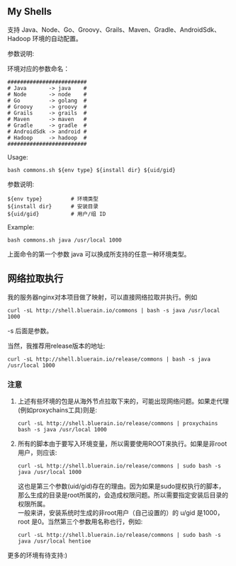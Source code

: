 ## My Shells
支持 Java、Node、Go、Groovy、Grails、Maven、Gradle、AndroidSdk、Hadoop 环境的自动配置。

参数说明:   


环境对应的参数命名：
````
#########################
# Java       -> java    #
# Node       -> node    #
# Go         -> golang  #
# Groovy     -> groovy  #
# Grails     -> grails  #
# Maven      -> maven   #
# Gradle     -> gradle  #
# AndroidSdk -> android #
# Hadoop     -> hadoop  #
#########################
````
Usage:
````
bash commons.sh ${env type} ${install dir} ${uid/gid}
````
参数说明:
````
${env type}         # 环境类型
${install dir}      # 安装目录
${uid/gid}          # 用户/组 ID
````
Example:
````
bash commons.sh java /usr/local 1000
````
上面命令的第一个参数 java 可以换成所支持的任意一种环境类型。

## 网络拉取执行
我的服务器nginx对本项目做了映射，可以直接网络拉取并执行。例如
````
curl -sL http://shell.bluerain.io/commons | bash -s java /usr/local 1000
````
-s 后面是参数。

当然，我推荐用release版本的地址:
````
curl -sL http://shell.bluerain.io/release/commons | bash -s java /usr/local 1000
````

### 注意
1. 上述有些环境的包是从海外节点拉取下来的，可能出现网络问题。如果走代理(例如proxychains工具)则是:
    ````
    curl -sL http://shell.bluerain.io/release/commons | proxychains bash -s java /usr/local 1000
    ````
2. 所有的脚本由于要写入环境变量，所以需要使用ROOT来执行。如果是非root用户，则应该:
    ````
    curl -sL http://shell.bluerain.io/release/commons | sudo bash -s java /usr/local 1000
    ````
    这也是第三个参数(uid/gid)存在的理由。因为如果是sudo提权执行的脚本，那么生成的目录是root所属的，会造成权限问题。所以需要指定安装后目录的权限所属。   
    一般来讲，安装系统时生成的非root用户（自己设置的）的 u/gid 是1000，root 是0。当然第三个参数用名称也行，例如:
    ````
    curl -sL http://shell.bluerain.io/release/commons | sudo bash -s java /usr/local hentioe
    ````
更多的环境有待支持:)